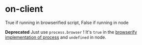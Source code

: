 # on-client
True if running in browserified script, False if running in node

__Deprecated__ Just use `process.browser` ! It's `true` in the [browserify implementation of process](https://github.com/defunctzombie/node-process) and `undefined` in node.